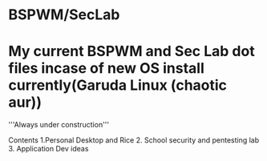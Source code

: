 # BSPWM/SecLab
# My current BSPWM and Sec Lab dot files incase of new OS install currently(Garuda Linux (chaotic aur))
'''Always under construction'''

Contents
1.Personal Desktop and Rice
2. School security and pentesting lab 
3. Application Dev ideas 

